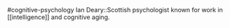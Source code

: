 #cognitive-psychology 
Ian Deary::Scottish psychologist known for work in [[intelligence]] and cognitive aging.
<!--SR:!2024-04-18,9,250-->